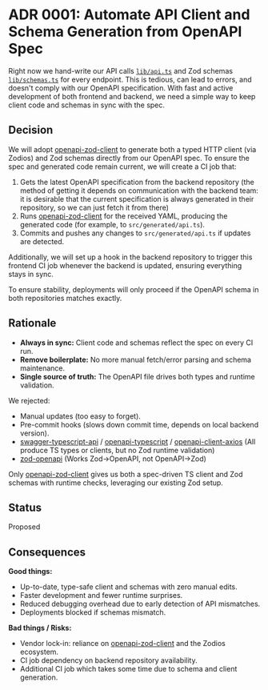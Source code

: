 # ADR 0001: Automate API Client and Schema Generation from OpenAPI Spec

Right now we hand-write our API calls [`lib/api.ts`](https://github.com/GenesisEducationKyiv/front-end-school-3-0-Fybex/blob/e90d0967659f37ef8218b4680d609241badfe6a7/src/lib/api.ts) and Zod schemas [`lib/schemas.ts`](https://github.com/GenesisEducationKyiv/front-end-school-3-0-Fybex/blob/e90d0967659f37ef8218b4680d609241badfe6a7/src/lib/schemas.ts) for every endpoint. This is tedious, can lead to errors, and doesn't comply with our OpenAPI specification. With fast and active development of both frontend and backend, we need a simple way to keep client code and schemas in sync with the spec.

## Decision

We will adopt [openapi-zod-client](https://www.npmjs.com/package/openapi-zod-client) to generate both a typed HTTP client (via Zodios) and Zod schemas directly from our OpenAPI spec. To ensure the spec and generated code remain current, we will create a CI job that:

1. Gets the latest OpenAPI specification from the backend repository (the method of getting it depends on communication with the backend team: it is desirable that the current specification is always generated in their repository, so we can just fetch it from there)
2. Runs [openapi-zod-client](https://www.npmjs.com/package/openapi-zod-client) for the received YAML, producing the generated code (for example, to `src/generated/api.ts`).
3. Commits and pushes any changes to `src/generated/api.ts` if updates are detected.

Additionally, we will set up a hook in the backend repository to trigger this frontend CI job whenever the backend is updated, ensuring everything stays in sync.

To ensure stability, deployments will only proceed if the OpenAPI schema in both repositories matches exactly.

## Rationale

- **Always in sync:** Client code and schemas reflect the spec on every CI run.
- **Remove boilerplate:** No more manual fetch/error parsing and schema maintenance.
- **Single source of truth:** The OpenAPI file drives both types and runtime validation.

We rejected:

- Manual updates (too easy to forget).
- Pre-commit hooks (slows down commit time, depends on local backend version).
- [swagger-typescript-api](https://www.npmjs.com/package/swagger-typescript-api) / [openapi-typescript](https://www.npmjs.com/package/openapi-typescript) / [openapi-client-axios](https://www.npmjs.com/package/openapi-client-axios) (All produce TS types or clients, but no Zod runtime validation)
- [zod-openapi](https://www.npmjs.com/package/zod-openapi) (Works Zod→OpenAPI, not OpenAPI→Zod)

Only [openapi-zod-client](https://www.npmjs.com/package/openapi-zod-client) gives us both a spec-driven TS client and Zod schemas with runtime checks, leveraging our existing Zod setup.

## Status

Proposed

## Consequences

**Good things:**

- Up-to-date, type-safe client and schemas with zero manual edits.
- Faster development and fewer runtime surprises.
- Reduced debugging overhead due to early detection of API mismatches.
- Deployments blocked if schemas mismatch.

**Bad things / Risks:**

- Vendor lock-in: reliance on [openapi-zod-client](https://www.npmjs.com/package/openapi-zod-client) and the Zodios ecosystem.
- CI job dependency on backend repository availability.
- Additional CI job which takes some time due to schema and client generation.

